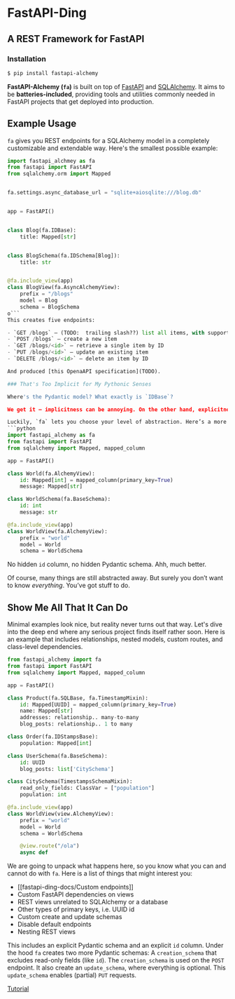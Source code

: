 # FastAPI-Ding
## A REST Framework for FastAPI
### Installation

```bash
$ pip install fastapi-alchemy
```
**FastAPI-Alchemy (`fa`)** is built on top of [FastAPI](https://fastapi.tiangolo.com) and [SQLAlchemy](https://www.sqlalchemy.org). It aims to be **batteries-included**, providing tools and utilities commonly needed in FastAPI projects that get deployed into production.


## Example Usage

`fa` gives you REST endpoints for a SQLAlchemy model in a completely customizable and extendable way. Here's the smallest possible example:

```python
import fastapi_alchmey as fa
from fastapi import FastAPI
from sqlalchemy.orm import Mapped


fa.settings.async_database_url = "sqlite+aiosqlite:///blog.db"


app = FastAPI()


class Blog(fa.IDBase):
    title: Mapped[str]


class BlogSchema(fa.IDSchema[Blog]):
    title: str


@fa.include_view(app)
class BlogView(fa.AsyncAlchemyView):
    prefix = "/blogs"
    model = Blog
    schema = BlogSchema
o```
This creates five endpoints:

- `GET /blogs` – (TODO:  trailing slash??) list all items, with support for filtering and sorting  
- `POST /blogs` – create a new item  
- `GET /blogs/<id>` – retrieve a single item by ID  
- `PUT /blogs/<id>` – update an existing item  
- `DELETE /blogs/<id>` – delete an item by ID

And produced [this OpenaAPI specification](TODO).

### That's Too Implicit for My Pythonic Senses

Where's the Pydantic model? What exactly is `IDBase`?

We get it — implicitness can be annoying. On the other hand, explicitness gets repetitive once you've seen the same patterns ten times. Code is all about choosing your trade-offs.

Luckily, `fa` lets you choose your level of abstraction. Here’s a more explicit example if you prefer seeing the details up front.
```python
import fastapi_alchemy as fa
from fastapi import FastAPI
from sqlalchemy import Mapped, mapped_column

app = FastAPI()

class World(fa.AlchemyView):
    id: Mapped[int] = mapped_column(primary_key=True)
    message: Mapped[str]

class WorldSchema(fa.BaseSchema):
    id: int
    message: str

@fa.include_view(app)
class WorldView(fa.AlchemyView):
    prefix = "world"
    model = World
    schema = WorldSchema
```

No hidden `id` column, no hidden Pydantic schema. Ahh, much better.

Of course, many things are still abstracted away. But surely you don’t want to know *everything*. You’ve got stuff to do.

## Show Me All That It Can Do
Minimal examples look nice, but reality never turns out that way.
Let's dive into the deep end where any serious project finds itself rather soon.
Here is an example that includes relationships, nested models, custom routes, and class-level dependencies.

```python
from fastapi_alchemy import fa
from fastapi import FastAPI
from sqlalchemy import Mapped, mapped_column

app = FastAPI()

class Product(fa.SQLBase, fa.TimestampMixin):
    id: Mapped[UUID] = mapped_column(primary_key=True)
    name: Mapped[str]
    addresses: relationship.. many-to-many
    blog_posts: relationship.. 1 to many

class Order(fa.IDStampsBase):
    population: Mapped[int]

class UserSchema(fa.BaseSchema):
    id: UUID
    blog_posts: list['CitySchema']

class CitySchema(TimestampsSchemaMixin):
    read_only_fields: ClassVar = ["population"]
    population: int

@fa.include_view(app)
class WorldView(view.AlchemyView):
    prefix = "world"
    model = World
    schema = WorldSchema

    @view.route("/ola")
    async def
```

We are going to unpack what happens here, so you know what you can and cannot do with `fa`. Here is a list of things that might interest you:

* [[fastapi-ding-docs/Custom endpoints]]
* Custom FastAPI dependencies on views
* REST views unrelated to SQLAlchemy or a database
* Other types of primary keys, i.e. UUID id
* Custom create and update schemas
* Disable default endpoints
* Nesting REST views


This includes an explicit Pydantic schema and an explicit `id` column.
Under the hood `fa` creates two more Pydantic schemas: A `creation_schema` that excludes read-only fields (like `id`). The `creation_schema` is used on the `POST` endpoint. It also create an `update_schema`, where everything is optional. This `update_schema` enables (partial) `PUT` requests.


[Tutorial](tutorial.md)

